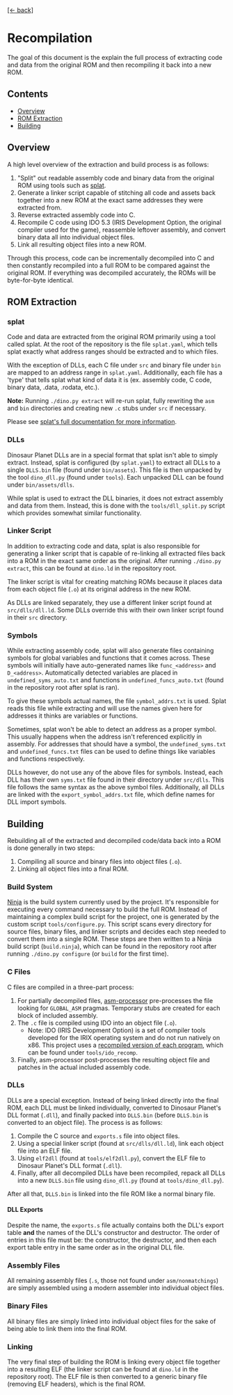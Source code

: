 [[← back]](README.md)

# Recompilation
The goal of this document is the explain the full process of extracting code and data from the original ROM and then recompiling it back into a new ROM.


## Contents
- [Overview](#overview)
- [ROM Extraction](#rom-extraction)
- [Building](#building)


## Overview
A high level overview of the extraction and build process is as follows:

1. "Split" out readable assembly code and binary data from the original ROM using tools such as [splat](https://github.com/ethteck/splat).
2. Generate a linker script capable of stitching all code and assets back together into a new ROM at the exact same addresses they were extracted from.
3. Reverse extracted assembly code into C.
4. Recompile C code using IDO 5.3 (IRIS Development Option, the original compiler used for the game), reassemble leftover assembly, and convert binary data all into individual object files.
5. Link all resulting object files into a new ROM.

Through this process, code can be incrementally decompiled into C and then constantly recompiled into a full ROM to be compared against the original ROM. If everything was decompiled accurately, the ROMs will be byte-for-byte identical.


## ROM Extraction

### splat
Code and data are extracted from the original ROM primarily using a tool called splat. At the root of the repository is the file `splat.yaml`, which tells splat exactly what address ranges should be extracted and to which files.

With the exception of DLLs, each C file under `src` and binary file under `bin` are mapped to an address range in `splat.yaml`. Additionally, each file has a 'type' that tells splat what kind of data it is (ex. assembly code, C code, binary data, .data, .rodata, etc.).

**Note:** Running `./dino.py extract` will re-run splat, fully rewriting the `asm` and `bin` directories and creating new `.c` stubs under `src` if necessary.

Please see [splat's full documentation for more information](https://github.com/ethteck/splat).

### DLLs
Dinosaur Planet DLLs are in a special format that splat isn't able to simply extract. Instead, splat is configured (by `splat.yaml`) to extract all DLLs to a single `DLLS.bin` file (found under `bin/assets`). This file is then unpacked by the tool `dino_dll.py` (found under `tools`). Each unpacked DLL can be found under `bin/assets/dlls`.

While splat is used to extract the DLL binaries, it does not extract assembly and data from them. Instead, this is done with the `tools/dll_split.py` script which provides somewhat similar functionality.

### Linker Script
In addition to extracting code and data, splat is also responsible for generating a linker script that is capable of re-linking all extracted files back into a ROM in the exact same order as the original. After running `./dino.py extract`, this can be found at `dino.ld` in the repository root.

The linker script is vital for creating matching ROMs because it places data from each object file (`.o`) at its original address in the new ROM.

As DLLs are linked separately, they use a different linker script found at `src/dlls/dll.ld`. Some DLLs override this with their own linker script found in their `src` directory.

### Symbols
While extracting assembly code, splat will also generate files containing symbols for global variables and functions that it comes across. These symbols will initially have auto-generated names like `func_<address>` and `D_<address>`. Automatically detected variables are placed in `undefined_syms_auto.txt` and functions in `undefined_funcs_auto.txt` (found in the repository root after splat is ran).

To give these symbols actual names, the file `symbol_addrs.txt` is used. Splat reads this file while extracting and will use the names given here for addresses it thinks are variables or functions.

Sometimes, splat won't be able to detect an address as a proper symbol. This usually happens when the address isn't referenced explicitly in assembly. For addresses that should have a symbol, the `undefined_syms.txt` and `undefined_funcs.txt` files can be used to define things like variables and functions respectively.

DLLs however, do not use any of the above files for symbols. Instead, each DLL has their own `syms.txt` file found in their directory under `src/dlls`. This file follows the same syntax as the above symbol files. Additionally, all DLLs are linked with the `export_symbol_addrs.txt` file, which define names for DLL import symbols.

## Building
Rebuilding all of the extracted and decompiled code/data back into a ROM is done generally in two steps:
1. Compiling all source and binary files into object files (`.o`).
2. Linking all object files into a final ROM.

### Build System
[Ninja](https://ninja-build.org/) is the build system currently used by the project. It's responsible for executing every command necessary to build the full ROM. Instead of maintaining a complex build script for the project, one is generated by the custom script `tools/configure.py`. This script scans every directory for source files, binary files, and linker scripts and decides each step needed to convert them into a single ROM. These steps are then written to a Ninja build script (`build.ninja`), which can be found in the repository root after running `./dino.py configure` (or `build` for the first time).

### C Files
C files are compiled in a three-part process:

1. For partially decompiled files, [asm-processor](https://github.com/simonlindholm/asm-processor) pre-processes the file looking for `GLOBAL_ASM` pragmas. Temporary stubs are created for each block of included assembly.
2. The `.c` file is compiled using IDO into an object file (`.o`).
    - Note: IDO (IRIS Development Option) is a set of compiler tools developed for the IRIX operating system and do not run natively on x86. This project uses a [recompiled version of each program](https://github.com/Emill/ido-static-recomp), which can be found under `tools/ido_recomp`.
3. Finally, asm-processor post-processes the resulting object file and patches in the actual included assembly code.

### DLLs
DLLs are a special exception. Instead of being linked directly into the final ROM, each DLL must be linked individually, converted to Dinosaur Planet's DLL format (`.dll`), and finally packed into `DLLS.bin` (before `DLLS.bin` is converted to an object file). The process is as follows:

1. Compile the C source and `exports.s` file into object files.
2. Using a special linker script (found at `src/dlls/dll.ld`), link each object file into an ELF file.
3. Using `elf2dll` (found at `tools/elf2dll.py`), convert the ELF file to Dinosaur Planet's DLL format (`.dll`).
4. Finally, after all decompiled DLLs have been recompiled, repack all DLLs into a new `DLLS.bin` file using `dino_dll.py` (found at `tools/dino_dll.py`).

After all that, `DLLS.bin` is linked into the file ROM like a normal binary file.

#### DLL Exports
Despite the name, the `exports.s` file actually contains both the DLL's export table **and** the names of the DLL's constructor and destructor. The order of entries in this file must be: the constructor, the destructor, and then each export table entry in the same order as in the original DLL file.

### Assembly Files
All remaining assembly files (`.s`, those not found under `asm/nonmatchings`) are simply assembled using a modern assembler into individual object files.

### Binary Files
All binary files are simply linked into individual object files for the sake of being able to link them into the final ROM.

### Linking
The very final step of building the ROM is linking every object file together into a resulting ELF (the linker script can be found at `dino.ld` in the repository root). The ELF file is then converted to a generic binary file (removing ELF headers), which is the final ROM. 
